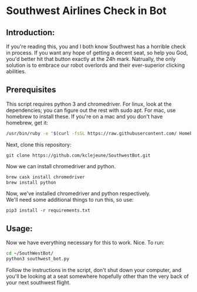 # Southwest Airlines Check in Bot
## Introduction:
If you're reading this, you and I both know Southwest has a horrible check in process. If you want any hope of getting a decent seat, so help you God, you'd better hit that button exactly at the 24h mark. Natrually, the only solution is to embrace our robot overlords and their ever-superior clicking abilities.
    
## Prerequisites
This script requires python 3 and chromedriver. For linux, look at the dependencies; you can figure out the rest with sudo apt. For mac, use homebrew to install these. If you're on a mac and you don't have homebrew, get it:

```bash
/usr/bin/ruby -e "$(curl -fsSL https://raw.githubusercontent.com/ Homebrew/install/master/install)"
```
Next, clone this repository:

`git clone https://github.com/kclejeune/SouthwestBot.git`

Now we can install chromedriver and python.
```bash
brew cask install chromedriver
brew install python
```
Now, we've installed chromedriver and python respectively.  
We'll need some additional things to run this, so use:

`pip3 install -r requirements.txt`

## Usage:
Now we have everything necessary for this to work. Nice.
To run:
```bash
cd ~/SouthWestBot/
python3 southwest_bot.py
```
Follow the instructions in the script, don't shut down your computer, and you'll be looking at a seat somewhere hopefully other than the very back of your next southwest flight.



